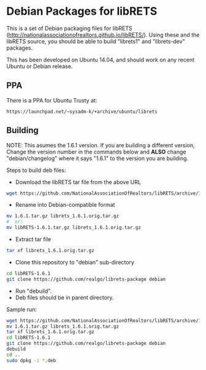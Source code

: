 Debian Packages for libRETS
===========================

This is a set of Debian packaging files for libRETS
(http://nationalassociationofrealtors.github.io/libRETS/).  Using these
and the libRETS source, you should be able to build "librets1" and
"librets-dev" packages.

This has been developed on Ubuntu 14.04, and should work on any recent
Ubuntu or Debian release.

PPA
---

There is a PPA for Ubuntu Trusty at:

    https://launchpad.net/~sysadm-k/+archive/ubuntu/librets

Building
--------

NOTE: This asumes the 1.6.1 version.  If you are building a different version,
Change the version number in the commands below and **ALSO** change
"debian/changelog" where it says "1.6.1" to the version you are building.

Steps to build deb files:

- Download the libRETS tar file from the above URL

```bash
wget https://github.com/NationalAssociationOfRealtors/libRETS/archive/1.6.1.tar.gz
```

- Rename into Debian-compatible format

```bash
mv 1.6.1.tar.gz librets_1.6.1.orig.tar.gz
#  or:
mv libRETS-1.6.1.tar.gz librets_1.6.1.orig.tar.gz
```

- Extract tar file

```bash
tar xf librets_1.6.1.orig.tar.gz
```

- Clone this repository to "debian" sub-directory

```bash
cd libRETS-1.6.1
git clone https://github.com/realgo/librets-package debian
```

- Run "debuild".
- Deb files should be in parent directory.

Sample run:

```bash
wget https://github.com/NationalAssociationOfRealtors/libRETS/archive/1.6.1.tar.gz
mv 1.6.1.tar.gz librets_1.6.1.orig.tar.gz
tar xf librets_1.6.1.orig.tar.gz
cd libRETS-1.6.1
git clone https://github.com/realgo/librets-package debian
debuild
cd ..
sudo dpkg -i *.deb
```
